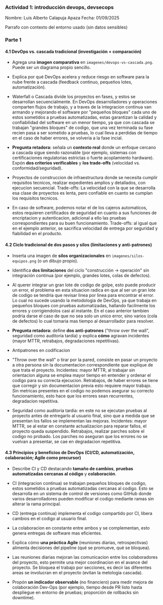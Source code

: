 ### Actividad 1: introducción devops, devsecops 

Nombre: Luis Alberto Calapuja Apaza
Fecha: 01/09/2025

Parrafo con contexto del entorno usado (sin datos sensibles)

### Parte 1
#### 4.1 DevOps vs. cascada tradicional (investigación + comparación)

* Agrega una **imagen comparativa** en `imagenes/devops-vs-cascada.png`. Puede ser un diagrama propio sencillo.
* Explica por qué DevOps acelera y reduce riesgo en software para la nube frente a cascada (feedback continuo, pequeños lotes, automatización).
* Waterfall o Cascada divide los proyectos en fases, y estos se desarrollan secuencialmente. En DevOps desarrolladores y operaciones comparten flujos de trabajo, y
a traves de la integracion continua van armando y mejorando el software por "pequeños bloques" cada uno de estos sometidos a pruebas automatizadas, estas garantizan
la calidad y confiabilidad del software en un menor tiempo, ya que con cascada se trabajan "grandes bloques" de codigo, que una vez terminada su fase recien pasa 
a ser sometido a pruebas, lo cual lleva a perdidas de tiempo en el caso de haber errores, se volveria a la fase incial.

* **Pregunta retadora:** señala un **contexto real** donde un enfoque cercano a cascada sigue siendo razonable (por ejemplo, sistemas con certificaciones 
regulatorias estrictas o fuerte acoplamiento hardware). Expón **dos criterios verificables** y **los trade-offs** (velocidad vs. conformidad/seguridad).
* Proyectos de construccion de infraestructura donde se necesita cumplir requisitos tecnicos, realizar expedientes amplios y detallados, con ejecucion secuencial. Trade-offs:
 La velocidad con la que se desarrolla esa clase de proyectos es lenta, pero confiable en cuanto se cumplan los requisitos tecnicos.
* En caso de software, podemos notar el de los cajeros automaticos, estos requieren certificados de seguridad en cuanto a sus funciones de encriptacion y autenticacion, adicional
a ello las pruebas correspondientes para su buen funcionamiento. Trade-offs: al igual que en el ejemplo anterior, se sacrifica velocidad de entrega por seguridad y fiabilidad en 
el producto.  

#### 4.2 Ciclo tradicional de dos pasos y silos (limitaciones y anti-patrones)

* Inserta una imagen de **silos organizacionales** en `imagenes/silos-equipos.png` (o un dibujo propio).
* Identifica **dos limitaciones** del ciclo "construcción -> operación" sin integración continua (por ejemplo, grandes lotes, colas de defectos).
* Al querer integrar un gran lote de codigo de golpe, esto puede producir un error, el problema en esta situacion radica en que al ser un gran lote de codigo se tendria que revisar linea por linea para encontrar el error. Lo cual no
 sucede usando la metodologia de DevOps, ya que trabaja en pequeños bloques con pruebas automatizadas, hallando facilmente los errores y corrigiendolos casi al instante. En el caso anterior tambien podria darse el caso de que no sea 
solo un unico error, sino varios (cola de defectos) lo cual tomaria mas tiempo al desarrollador para resolver.

* **Pregunta retadora:** define **dos anti-patrones** ("throw over the wall", seguridad como auditoría tardía) y explica **cómo** agravan incidentes (mayor MTTR, retrabajos, degradaciones repetitivas).
* Antipatrones en codificacion
* "Throw over the wall" o tirar por la pared, consiste en pasar un proyecto a otra persona sin la documentacion correspondiente que explique de que trata el proyecto. Incidentes: mayor MTTR, al trabajar sin orientacion alguna 
se emplea mayor tiempo en entender y ordenar el codigo para su correcta ejecucion. Retrabajos, de haber errores se tiene que corregir y sin documentacion previa esto requiere mayor trabajo. Sin metricas presentes en el codigo no
 podemos asegurar su correcto funcionamiento, esto hace que los errores sean recurrentes, degradacion repetitiva.
* Seguridad como auditoria tardia: en este no se ejecutan pruebas al proyecto antes de entregarlo al usuario final, sino que a medida que se presentan los fallos se implementan las mejoras. Incidentes: mayor MTTR, se al estar en 
constante actualizacion para reparar fallos, el proyecto queda suspendido. Retrabajos, realizar parches sobre el codigo no probado. Los parches no aseguran que los errores no se vuelvan a presentar, se cae en degradacion repetitiva.

#### 4.3 Principios y beneficios de DevOps (CI/CD, automatización, colaboración; Agile como precursor)

* Describe CI y CD destacando **tamaño de cambios**, **pruebas automatizadas cercanas al código** y **colaboración**.
* CI (integracion continua) se trabajan pequeños bloques de codigo, estos sometidos a pruebas automatizadas cercanas al codigo. Esto se desarrolla en un sistema de control de 
versiones como GitHub donde varios desarrolladores pueden modificar el codigo mediante ramas sin alterar la rama principal. 
* CD (entrega continua) implementa el codigo compartido por CI, libera cambios en el codigo al usuario final. 
* La colaboracion en constante entre ambos y se complementan, esto genera entregas de software mas eficientes.

* Explica cómo **una práctica Agile** (reuniones diarias, retrospectivas) alimenta decisiones del pipeline (qué se promueve, qué se bloquea).
* Las reuniones diarias mejoran las comunicacion entre los colaboradores del proyecto, esto permite una mejor coordinacion en el avance del proyecto. Se bloquea el trabajo por
 secciones, es decir las diferentes areas se involucran en el proyecto (evitan la metologia cascada).

* Propón **un indicador observable** (no financiero) para medir mejora de colaboración Dev-Ops (por ejemplo, tiempo desde PR listo hasta despliegue en entorno de pruebas; proporción de rollbacks sin downtime).

